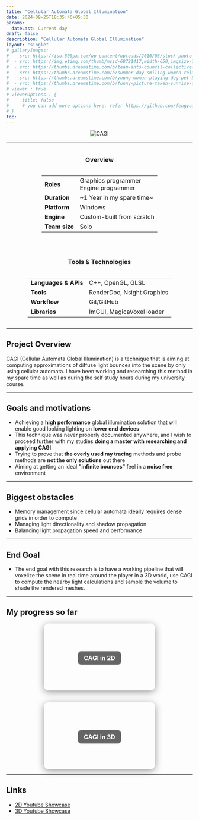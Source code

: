```yaml
---
title: "Cellular Automata Global Illumination"
date: 2024-09-25T18:35:46+05:30
params:
  dateLast: Current day
draft: false
description: "Cellular Automata Global Illumination"
layout: "single"
# galleryImages:
#  - src: https://iso.500px.com/wp-content/uploads/2016/03/stock-photo-142984111-1500x1000.jpg
#  - src: https://img.etimg.com/thumb/msid-68721417,width-650,imgsize-1016106,,resizemode-4,quality-100/nature1_gettyimages.jpg
#  - src: https://thumbs.dreamstime.com/b/team-ants-council-collective-decision-work-17037482.jpg
#  - src: https://thumbs.dreamstime.com/b/summer-day-smiling-women-relax-wearing-red-dress-fashion-standing-wooden-bridge-over-sea-blue-sky-background-summer-107411998.jpg
#  - src: https://thumbs.dreamstime.com/b/young-woman-playing-dog-pet-beach-sunrise-sunset-girl-dog-having-fun-seasid-seaside-cute-neglected-stay-66480218.jpg
#  - src: https://thumbs.dreamstime.com/b/funny-picture-taken-sunrise-frozen-lake-perspective-rider-retro-bicycle-sunrise-personal-211066044.jpg 
# viewer : true
# viewerOptions : {
#     title: false
#     # you can add more options here. refer https://github.com/fengyuanchen/viewerjs?tab=readme-ov-file#options
# }
toc: 
---
```


<center>

![CAGI](/images/projects/cagi/cagi.png)

</center>

---
<div style="display: flex; flex-wrap: wrap; gap: 2rem; justify-content: center; align-items: flex-start;">

  <div style="flex: 1 1 300px; min-width: 280px; text-align: center;">
    <h3>Overview</h3>
    <div style="display: inline-block; text-align: left;">
      <table>
        <tr>
          <td><strong>Roles</strong></td>
          <td>
            Graphics programmer<br>
            Engine programmer<br>
          </td>
        </tr>
        <tr><td><strong>Duration</strong></td><td>~1 Year in my spare time~</td></tr>
        <tr><td><strong>Platform</strong></td><td>Windows</td></tr>
        <tr><td><strong>Engine</strong></td><td>Custom-built from scratch</td></tr>
        <tr><td><strong>Team size</strong></td><td>Solo</td></tr>
      </table>
    </div>
  </div>

  <div style="flex: 1 1 300px; min-width: 280px; text-align: center;">
    <h3>Tools & Technologies</h3>
    <div style="display: inline-block; text-align: left;">
      <table>
        <tr><td><strong>Languages & APIs</strong></td><td>C++, OpenGL, GLSL</td></tr>
        <tr><td><strong>Tools</strong></td><td>RenderDoc, Nsight Graphics</td></tr>
        <tr><td><strong>Workflow</strong></td><td>Git/GitHub</td></tr>
        <tr><td><strong>Libraries</strong></td><td>ImGUI, MagicaVoxel loader</td></tr>
      </table>
    </div>
  </div>

</div>


---

## Project Overview

CAGI (Cellular Automata Global Illumination) is a technique that is aiming at computing approximations of diffuse light bounces into the scene by only using cellular automata. I have been working and researching this method in my spare time as well as during the self study hours during my university course.

---

## Goals and motivations

- Achieving a **high performance** global illumination solution that will enable good looking lighting on **lower end devices**
- This technique was never properly documented anywhere, and I wish to proceed further with my studies **doing a master with researching and applying CAGI**
- Trying to prove that **the overly used ray tracing** methods and probe methods are **not the only solutions** out there
- Aiming at getting an ideal **"infinite bounces"** feel in a **noise free** environment

---

## Biggest obstacles

- Memory management since cellular automata ideally requires dense grids in order to compute
- Managing light directionality and shadow propagation
- Balancing light propagation speed and performance

---

## End Goal

- The end goal with this research is to have a working pipeline that will voxelize the scene in real time around the player in a 3D world, use CAGI to compute the nearby light calculations and sample the volume to shade the rendered meshes.

---


## My progress so far

<div style="display: flex; flex-wrap: wrap; gap: 2rem; justify-content: center; align-items: center; margin-top: 1rem;">



  <a href="/cagi-2d/" style="text-decoration: none;">
    <div style="width: 300px; height: 180px; background-image: url('/images/projects/cagi/cagi-2d.png'); background-size: cover; background-position: center; border-radius: 12px; box-shadow: 0 4px 20px rgba(0,0,0,0.4); display: flex; align-items: center; justify-content: center;">
      <center><h3 style="color: white; background: rgba(0, 0, 0, 0.6); padding: 0.5rem 1rem; border-radius: 8px;">CAGI in 2D</h3></center>
    </div>
  </a>

  <a href="/cagi-3d/" style="text-decoration: none;">
    <div style="width: 300px; height: 180px; background-image: url('/images/projects/cagi/cagi-3d.png'); background-size: cover; background-position: center; border-radius: 12px; box-shadow: 0 4px 20px rgba(0,0,0,0.4); display: flex; align-items: center; justify-content: center;">
      <center><h3 style="color: white; background: rgba(0, 0, 0, 0.6); padding: 0.5rem 1rem; border-radius: 8px;">CAGI in 3D</h3></center>
    </div>
  </a>

</div>

---

## Links

- [2D Youtube Showcase](https://youtu.be/V0-yVUaaWog)
- [3D Youtube Showcase](https://youtu.be/_Vm_Wg44h88)

